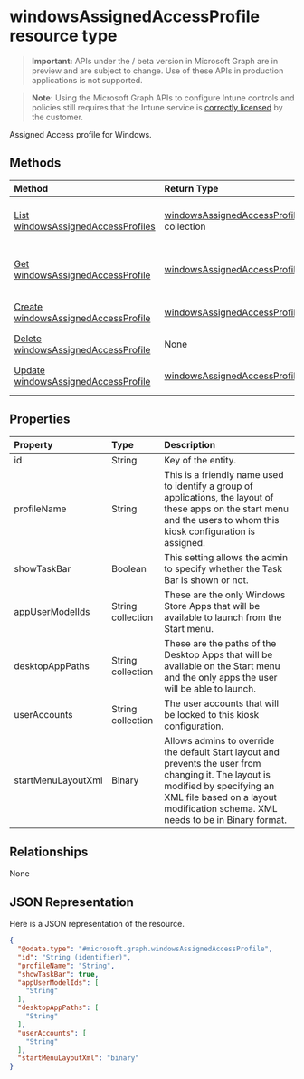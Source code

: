 ﻿# windowsAssignedAccessProfile resource type

> **Important:** APIs under the / beta version in Microsoft Graph are in preview and are subject to change. Use of these APIs in production applications is not supported.

> **Note:** Using the Microsoft Graph APIs to configure Intune controls and policies still requires that the Intune service is [correctly licensed](https://go.microsoft.com/fwlink/?linkid=839381) by the customer.

Assigned Access profile for Windows.
## Methods
|Method|Return Type|Description|
|:---|:---|:---|
|[List windowsAssignedAccessProfiles](../api/intune_deviceconfig_windowsassignedaccessprofile_list.md)|[windowsAssignedAccessProfile](../resources/intune_deviceconfig_windowsassignedaccessprofile.md) collection|List properties and relationships of the [windowsAssignedAccessProfile](../resources/intune_deviceconfig_windowsassignedaccessprofile.md) objects.|
|[Get windowsAssignedAccessProfile](../api/intune_deviceconfig_windowsassignedaccessprofile_get.md)|[windowsAssignedAccessProfile](../resources/intune_deviceconfig_windowsassignedaccessprofile.md)|Read properties and relationships of the [windowsAssignedAccessProfile](../resources/intune_deviceconfig_windowsassignedaccessprofile.md) object.|
|[Create windowsAssignedAccessProfile](../api/intune_deviceconfig_windowsassignedaccessprofile_create.md)|[windowsAssignedAccessProfile](../resources/intune_deviceconfig_windowsassignedaccessprofile.md)|Create a new [windowsAssignedAccessProfile](../resources/intune_deviceconfig_windowsassignedaccessprofile.md) object.|
|[Delete windowsAssignedAccessProfile](../api/intune_deviceconfig_windowsassignedaccessprofile_delete.md)|None|Deletes a [windowsAssignedAccessProfile](../resources/intune_deviceconfig_windowsassignedaccessprofile.md).|
|[Update windowsAssignedAccessProfile](../api/intune_deviceconfig_windowsassignedaccessprofile_update.md)|[windowsAssignedAccessProfile](../resources/intune_deviceconfig_windowsassignedaccessprofile.md)|Update the properties of a [windowsAssignedAccessProfile](../resources/intune_deviceconfig_windowsassignedaccessprofile.md) object.|

## Properties
|Property|Type|Description|
|:---|:---|:---|
|id|String|Key of the entity.|
|profileName|String|This is a friendly name used to identify a group of applications, the layout of these apps on the start menu and the users to whom this kiosk configuration is assigned.|
|showTaskBar|Boolean|This setting allows the admin to specify whether the Task Bar is shown or not.|
|appUserModelIds|String collection|These are the only Windows Store Apps that will be available to launch from the Start menu.|
|desktopAppPaths|String collection|These are the paths of the Desktop Apps that will be available on the Start menu and the only apps the user will be able to launch.|
|userAccounts|String collection|The user accounts that will be locked to this kiosk configuration.|
|startMenuLayoutXml|Binary|Allows admins to override the default Start layout and prevents the user from changing it. The layout is modified by specifying an XML file based on a layout modification schema. XML needs to be in Binary format.|

## Relationships
None
## JSON Representation
Here is a JSON representation of the resource.
<!-- {
  "blockType": "resource",
  "keyProperty": "id",
  "@odata.type": "microsoft.graph.windowsAssignedAccessProfile"
}
-->
``` json
{
  "@odata.type": "#microsoft.graph.windowsAssignedAccessProfile",
  "id": "String (identifier)",
  "profileName": "String",
  "showTaskBar": true,
  "appUserModelIds": [
    "String"
  ],
  "desktopAppPaths": [
    "String"
  ],
  "userAccounts": [
    "String"
  ],
  "startMenuLayoutXml": "binary"
}
```



